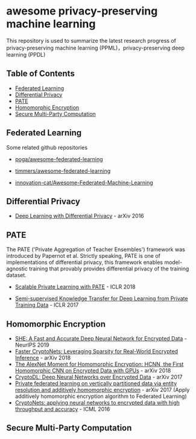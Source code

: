 # awesome privacy-preserving machine learning
This repository is used to summarize the latest research progress of privacy-preserving machine learning (PPML)，privacy-preserving deep learning (PPDL)



## Table of Contents

 - [Federated Learning](#federated-learning)
 - [Differential Privacy](#differential-privacy)
 - [PATE](#pate)
 - [Homomorphic Encryption](#homomorphic-encryption)
 - [Secure Multi-Party Computation](#secure-multi-party-computation)



## Federated Learning

Some related github repositories 

* [poga/awesome-federated-learning](https://github.com/poga/awesome-federated-learning)

* [timmers/awesome-federated-learning](https://github.com/timmers/awesome-federated-learning)
* [innovation-cat/Awesome-Federated-Machine-Learning](https://github.com/innovation-cat/Awesome-Federated-Machine-Learning)



## Differential Privacy

* [Deep Learning with Differential Privacy](https://arxiv.org/abs/1607.00133) - arXiv 2016

  

## PATE

The PATE ('Private Aggregation of Teacher Ensembles') framework was introduced by Papernot et al. Strictly speaking, PATE is one of implementations of differential privacy, this framework enables model-agnostic training that provably provides differential privacy of the training dataset.

* [Scalable Private Learning with PATE](https://arxiv.org/abs/1802.08908) - ICLR 2018 

* [Semi-supervised Knowledge Transfer for Deep Learning from Private Training Data](https://arxiv.org/abs/1610.05755) - ICLR 2017

  

## Homomorphic Encryption

* [SHE: A Fast and Accurate Deep Neural Network for Encrypted Data](https://papers.nips.cc/paper/9194-she-a-fast-and-accurate-deep-neural-network-for-encrypted-data.pdf) - NeurIPS 2019
* [Faster CryptoNets: Leveraging Sparsity for Real-World Encrypted Inference](https://arxiv.org/abs/1811.09953) - arXiv 2018
* [The AlexNet Moment for Homomorphic Encryption: HCNN, the First Homomorphic CNN on Encrypted Data with GPUs](https://arxiv.org/abs/1811.00778) - arXiv 2018
* [CryptoDL: Deep Neural Networks over Encrypted Data](https://arxiv.org/abs/1711.05189) - arXiv 2017
* [Private federated learning on vertically partitioned data via entity resolution and additively homomorphic encryption](https://arxiv.org/abs/1711.10677) - arXiv 2017 (Apply additively homomorphic encryption algorithm to Federated Learning)
* [CryptoNets: applying neural networks to encrypted data with high throughput and accuracy](http://proceedings.mlr.press/v48/gilad-bachrach16.pdf) - ICML 2016



## Secure Multi-Party Computation



